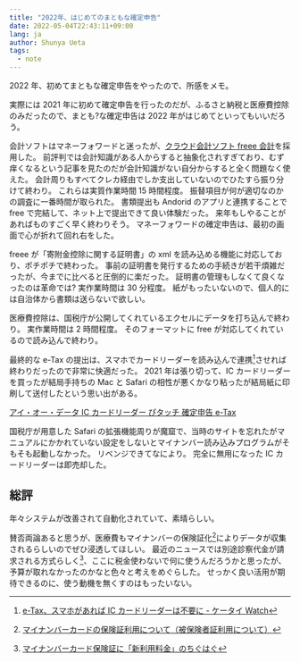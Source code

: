 ```yaml
---
title: "2022年、はじめてのまともな確定申告"
date: 2022-05-04T22:43:11+09:00
lang: ja
author: Shunya Ueta
tags:
  - note
---
```


2022 年、初めてまともな確定申告をやったので、所感をメモ。

実際には 2021 年に初めて確定申告を行ったのだが、ふるさと納税と医療費控除のみだったので、まとも?な確定申告は 2022 年がはじめてといってもいいだろう。

会計ソフトはマネーフォワードと迷ったが、[クラウド会計ソフト freee 会計](https://www.freee.co.jp/)を採用した。
前評判では会計知識がある人からすると抽象化されすぎており、むず痒くなるという記事を見たのだが会計知識がない自分からすると全く問題なく使えた。
会計周りもすべてクレカ経由でしか支出していないのでひたすら振り分けて終わり。
これらは実質作業時間 15 時間程度。
振替項目が何が適切なのかの調査に一番時間が取られた。
書類提出も Andorid のアプリと連携することで free で完結して、ネット上で提出できて良い体験だった。
来年もしやることがあればものすごく早く終わりそう。
マネーフォワードの確定申告は、最初の画面で心が折れて回れ右をした。

freee が「寄附金控除に関する証明書」の xml を読み込める機能に対応しており、ポチポチで終わった。
事前の証明書を発行するための手続きが若干煩雑だったが、今までに比べると圧倒的に楽だった。
証明書の管理もしなくて良くなったのは革命では?
実作業時間は 30 分程度。
紙がもったいないので、個人的には自治体から書類は送らないで欲しい。

医療費控除は、国税庁が公開してくれているエクセルにデータを打ち込んで終わり。
実作業時間は 2 時間程度。
そのフォーマットに free が対応してくれているので読み込んで終わり。

最終的な e-Tax の提出は、スマホでカードリーダーを読み込んで連携[^etax]させれば終わりだったので非常に快適だった。
2021 年は張り切って、IC カードリーダーを買ったが結局手持ちの Mac と Safari の相性が悪くかなり粘ったが結局紙に印刷して送付したという思い出がある。

[アイ・オー・データ IC カードリーダー ぴタッチ 確定申告 e-Tax](https://amzn.to/3w53nut)

国税庁が用意した Safari の拡張機能周りが魔窟で、当時のサイトを忘れたがマニュアルにかかれていない設定をしないとマイナンバー読み込みプログラムがそもそも起動しなかった。
リベンジできてなにより。
完全に無用になった IC カードリーダーは即売却した。

## 総評

年々システムが改善されて自動化されていて、素晴らしい。

賛否両論あると思うが、医療費もマイナンバーの保険証化[^health-mynumber]によりデータが収集されるらしいのでぜひ浸透してほしい。
最近のニュースでは別途診察代金が請求される方式らしく[^mynumber-fee]、ここに税金使わないで何に使うんだろうかと思ったが、予算が取れなかったのかなと色々と考えをめぐらした。
せっかく良い活用が期待できるのに、使う動機を無くすのはもったいない。

[^etax]: [e-Tax、スマホがあれば IC カードリーダーは不要に - ケータイ Watch](https://k-tai.watch.impress.co.jp/docs/news/1378804.html)
[^health-mynumber]: [マイナンバーカードの保険証利用について（被保険者証利用について）](https://www.mhlw.go.jp/stf/newpage_08277.html)
[^mynumber-fee]: [マイナンバーカード保険証に「新利用料金」のちぐはぐ](https://mainichi.jp/premier/business/articles/20220407/biz/00m/020/004000c)
